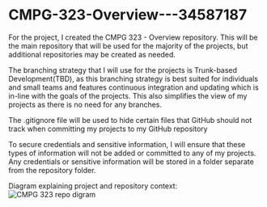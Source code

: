 # CMPG-323-Overview---34587187

For the project, I created the CMPG 323 - Overview repository. This will be the main repository that will be used for the majority of the projects, but additional repositories may be created as needed.

The branching strategy that I will use for the projects is Trunk-based Development(TBD), as this branching strategy is best suited for individuals and small teams and features continuous integration and updating which is in-line with the goals of the projects. This also simplifies the view of my projects as there is no need for any branches.

The .gitignore file will be used to hide certain files that GitHub should not track when committing my projects to my GitHub repository

To secure credentials and sensitive information, I will ensure that these types of information will not be added or committed to any of my projects. Any credentials or sensitive information will be stored in a folder separate from the repository folder.

Diagram explaining project and repository context:
![CMPG 323 repo digram](https://user-images.githubusercontent.com/111426311/185337625-8c86e545-df07-4ec7-9402-354e80bc8859.png)
